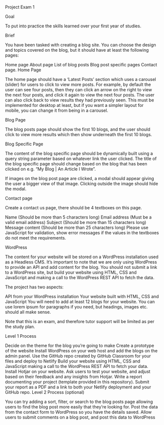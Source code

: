 Project Exam 1

Goal

To put into practice the skills learned over your first year of studies.

Brief

You have been tasked with creating a blog site. You can choose the design and topics covered on the blog, but it should have at least the following pages:

Home page
About page
List of blog posts
Blog post specific pages
Contact page.
Home Page

The home page should have a ‘Latest Posts’ section which uses a carousel (slider) for users to click to view more posts. For example, by default the user can see four posts, then they can click an arrow on the right to view the next four posts, and click it again to view the next four posts. The user can also click back to view results they had previously seen. This must be implemented for desktop at least, but if you want a simpler layout for mobile, you can change it from being in a carousel.

Blog Page

The blog posts page should show the first 10 blogs, and the user should click to view more results which then show underneath the first 10 blogs.

Blog Specific Page

The content of the blog specific page should be dynamically built using a query string parameter based on whatever link the user clicked. The title of the blog specific page should change based on the blog that has been clicked on e.g. “My Blog | An Article I Wrote”.

If images on the blog post page are clicked, a modal should appear giving the user a bigger view of that image. Clicking outside the image should hide the modal.

Contact page

Create a contact us page, there should be 4 textboxes on this page.

Name (Should be more than 5 characters long)
Email address (Must be a valid email address)
Subject (Should be more than 15 characters long)
Message content (Should be more than 25 characters long)
Please use JavaScript for validation, show error messages if the values in the textboxes do not meet the requirements.

WordPress

The content for your website will be stored on a WordPress installation used as a Headless CMS. It’s important to note that we are only using WordPress to provide an API and add content for the blog. You should not submit a link to a WordPress site, but build your website using HTML, CSS and JavaScript and making a call to the WordPress REST API to fetch the data.

The project has two aspects:

API from your WordPress installation
Your website built with HTML, CSS and JavaScript
You will need to add at least 12 blogs for your website. You can use lorem ipsum for paragraphs if you need, but headings, images etc. should all make sense.

Note that this is an exam, and therefore tutor support will be limited as per the study plan.

Level 1 Process

Decide on the theme for the blog you’re going to make
Create a prototype of the website
Install WordPress on your web host and add the blogs on the admin panel.
Use the GitHub repo created by GitHub Classroom for your files and deploy to Netlify
Build your website using HTML, CSS and JavaScript making a call to the WordPress REST API to fetch your data.
Install Hotjar on your website.
Ask users to test your website, and adjust based on their feedback and any insights from Hotjar.
Write a report documenting your project (template provided in this repository).
Submit your report as a PDF and a link to both your Netlify deployment and your GitHub repo.
Level 2 Process (optional)

You can try adding a sort, filter, or search to the blog posts page allowing users to find the blog post more easily that they’re looking for.
Post the data from the contact form to WordPress so you have the details saved.
Allow users to submit comments on a blog post, and post this data to WordPress
